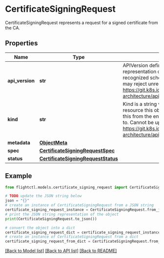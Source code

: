 # CertificateSigningRequest

CertificateSigningRequest represents a request for a signed certificate from the CA.

## Properties

Name | Type | Description | Notes
------------ | ------------- | ------------- | -------------
**api_version** | **str** | APIVersion defines the versioned schema of this representation of an object. Servers should convert recognized schemas to the latest internal value, and may reject unrecognized values. More info: https://git.k8s.io/community/contributors/devel/sig-architecture/api-conventions.md#resources. | 
**kind** | **str** | Kind is a string value representing the REST resource this object represents. Servers may infer this from the endpoint the client submits requests to. Cannot be updated. In CamelCase. More info: https://git.k8s.io/community/contributors/devel/sig-architecture/api-conventions.md#types-kinds. | 
**metadata** | [**ObjectMeta**](ObjectMeta.md) |  | 
**spec** | [**CertificateSigningRequestSpec**](CertificateSigningRequestSpec.md) |  | [optional] 
**status** | [**CertificateSigningRequestStatus**](CertificateSigningRequestStatus.md) |  | [optional] 

## Example

```python
from flightctl.models.certificate_signing_request import CertificateSigningRequest

# TODO update the JSON string below
json = "{}"
# create an instance of CertificateSigningRequest from a JSON string
certificate_signing_request_instance = CertificateSigningRequest.from_json(json)
# print the JSON string representation of the object
print(CertificateSigningRequest.to_json())

# convert the object into a dict
certificate_signing_request_dict = certificate_signing_request_instance.to_dict()
# create an instance of CertificateSigningRequest from a dict
certificate_signing_request_from_dict = CertificateSigningRequest.from_dict(certificate_signing_request_dict)
```
[[Back to Model list]](../README.md#documentation-for-models) [[Back to API list]](../README.md#documentation-for-api-endpoints) [[Back to README]](../README.md)


